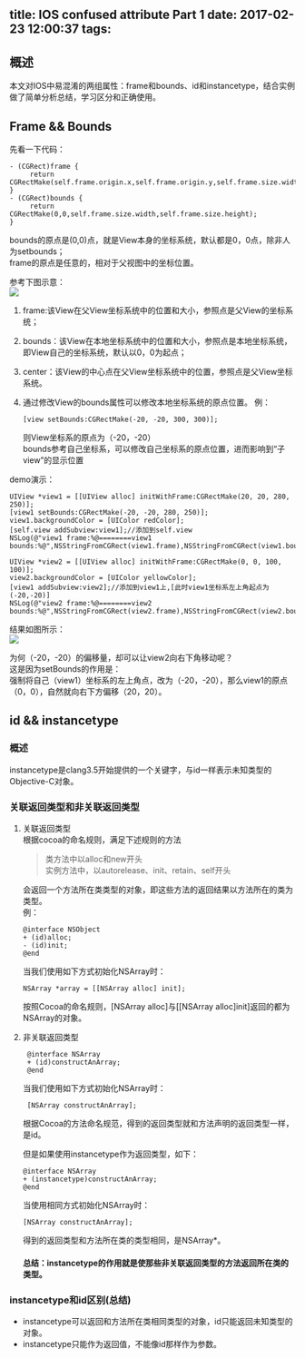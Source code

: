 title: IOS confused attribute Part 1
date: 2017-02-23 12:00:37
tags:
---

## 概述   
本文对IOS中易混淆的两组属性：frame和bounds、id和instancetype，结合实例做了简单分析总结，学习区分和正确使用。  
<!-- more -->

## Frame && Bounds

先看一下代码：     

```
- (CGRect)frame {
	 return CGRectMake(self.frame.origin.x,self.frame.origin.y,self.frame.size.width,self.frame.size.height);
}
- (CGRect)bounds {
	 return CGRectMake(0,0,self.frame.size.width,self.frame.size.height);
}
```

bounds的原点是(0,0)点，就是View本身的坐标系统，默认都是0，0点，除非人为setbounds；     
frame的原点是任意的，相对于父视图中的坐标位置。        


参考下图示意：    
![](https://p1.meituan.net/dpnewvc/17700a291a6a67172f5d56643e036aa936025.jpg)      

1. frame:该View在父View坐标系统中的位置和大小，参照点是父View的坐标系统；     
2. bounds：该View在本地坐标系统中的位置和大小，参照点是本地坐标系统，即View自己的坐标系统，默认以0，0为起点；     
3. center：该View的中心点在父View坐标系统中的位置，参照点是父View坐标系统。      
4. 通过修改View的bounds属性可以修改本地坐标系统的原点位置。   例：  

	``` 
	[view setBounds:CGRectMake(-20, -20, 300, 300)]; 
	```   
	  	
	 则View坐标系的原点为（-20，-20）   
	 bounds参考自己坐标系，可以修改自己坐标系的原点位置，进而影响到“子view”的显示位置
   

demo演示：       

```
UIView *view1 = [[UIView alloc] initWithFrame:CGRectMake(20, 20, 280, 250)];  
[view1 setBounds:CGRectMake(-20, -20, 280, 250)];  
view1.backgroundColor = [UIColor redColor];  
[self.view addSubview:view1];//添加到self.view  
NSLog(@"view1 frame:%@========view1 bounds:%@",NSStringFromCGRect(view1.frame),NSStringFromCGRect(view1.bounds));  
	  
UIView *view2 = [[UIView alloc] initWithFrame:CGRectMake(0, 0, 100, 100)];  
view2.backgroundColor = [UIColor yellowColor];  
[view1 addSubview:view2];//添加到view1上,[此时view1坐标系左上角起点为(-20,-20)]  
NSLog(@"view2 frame:%@========view2 bounds:%@",NSStringFromCGRect(view2.frame),NSStringFromCGRect(view2.bounds));    
```    
	 
结果如图所示：   
![](https://p0.meituan.net/dpnewvc/4721b54d14f6ba0a90468588ea7dd5e861110.jpg)     

为何（-20，-20）的偏移量，却可以让view2向右下角移动呢？   
这是因为setBounds的作用是：    
强制将自己（view1）坐标系的左上角点，改为（-20，-20），那么view1的原点（0，0），自然就向右下方偏移（20，20）。    
     
       
 
## id && instancetype    

### 概述   
instancetype是clang3.5开始提供的一个关键字，与id一样表示未知类型的Objective-C对象。     
	
### 关联返回类型和非关联返回类型     

1. 关联返回类型  
	根据cocoa的命名规则，满足下述规则的方法   
	> 类方法中以alloc和new开头     
	> 实例方法中，以autorelease、init、retain、self开头    
	  
	会返回一个方法所在类类型的对象，即这些方法的返回结果以方法所在的类为类型。     
	例：

	```
	@interface NSObject    
	+ (id)alloc;    
	- (id)init;  
	@end
	```
	
	当我们使用如下方式初始化NSArray时：

	```
	NSArray *array = [[NSArray alloc] init];   
	```
	按照Cocoa的命名规则，[NSArray alloc]与[[NSArray alloc]init]返回的都为NSArray的对象。
	
2. 非关联返回类型  
  
   ```
	@interface NSArray  
	+ (id)constructAnArray;  
	@end
	```
	
	当我们使用如下方式初始化NSArray时：

		[NSArray constructAnArray];
	根据Cocoa的方法命名规范，得到的返回类型就和方法声明的返回类型一样，是id。    
	
	但是如果使用instancetype作为返回类型，如下：

	```
	@interface NSArray  
	+ (instancetype)constructAnArray;    
	@end   
	```
	当使用相同方式初始化NSArray时：

	```
	[NSArray constructAnArray];  
	```
	得到的返回类型和方法所在类的类型相同，是NSArray*。   
	
	#### 总结：instancetype的作用就是使那些非关联返回类型的方法返回所在类的类型。      
	
### instancetype和id区别(总结)    
- instancetype可以返回和方法所在类相同类型的对象，id只能返回未知类型的对象。
- instancetype只能作为返回值，不能像id那样作为参数。 